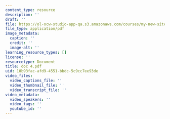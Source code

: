 ```yaml
---
content_type: resource
description: ''
draft: ''
file: https://ol-ocw-studio-app-qa.s3.amazonaws.com/courses/my-new-site/doc-4.pdf
file_type: application/pdf
image_metadata:
  caption: ''
  credit: ''
  image-alt: ''
learning_resource_types: []
license: ''
resourcetype: Document
title: doc 4.pdf
uid: 10b93fac-afd9-4551-bbdc-5c9cc7ee93de
video_files:
  video_captions_file: ''
  video_thumbnail_file: ''
  video_transcript_file: ''
video_metadata:
  video_speakers: ''
  video_tags: ''
  youtube_id: ''
---
```

